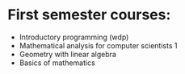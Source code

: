 # First semester courses:
- Introductory programming (wdp)
- Mathematical analysis for computer scientists 1
- Geometry with linear algebra
- Basics of mathematics
